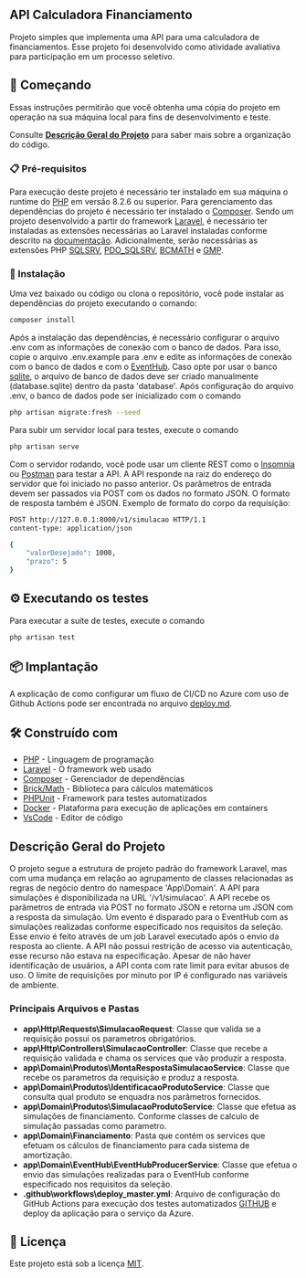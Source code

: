 ## API Calculadora Financiamento

Projeto simples que implementa uma API para uma calculadora de financiamentos.
Esse projeto foi desenvolvido como atividade avaliativa para participação em um processo seletivo.

## 🚀 Começando

Essas instruções permitirão que você obtenha uma cópia do projeto em operação na sua máquina local para fins de desenvolvimento e teste.

Consulte **[Descrição Geral do Projeto](#descrição-geral-do-projeto)** para saber mais sobre a organização do código.

### 📋 Pré-requisitos

Para execução deste projeto é necessário ter instalado em sua máquina o runtime do [PHP](https://www.php.net/) em versão 8.2.6 ou superior. Para gerenciamento das dependências do projeto é necessário ter instalado o [Composer](https://getcomposer.org/).
Sendo um projeto desenvolvido a partir do framework [Laravel](https://laravel.com/), é necessário ter instaladas as extensões necessárias ao Laravel instaladas conforme descrito na [documentação](https://laravel.com/docs/10.x/deployment#server-requirements).
Adicionalmente, serão necessárias as extensões PHP [SQLSRV](https://www.php.net/manual/pt_BR/book.sqlsrv.php), [PDO_SQLSRV](https://www.php.net/manual/pt_BR/ref.pdo-sqlsrv.php), [BCMATH](https://www.php.net/manual/en/book.bc.php) e [GMP](https://www.php.net/manual/en/book.gmp.php).

### 🔧 Instalação

Uma vez baixado ou código ou clona o repositório, você pode instalar as dependências do projeto executando o comando:

```bash
composer install
```

Após a instalação das dependências, é necessário configurar o arquivo .env com as informações de conexão com o banco de dados. Para isso, copie o arquivo .env.example para .env e edite as informações de conexão com o banco de dados e com o [EventHub](https://learn.microsoft.com/pt-br/azure/event-hubs/event-hubs-about).
Caso opte por usar o banco [sqlite](https://www.sqlite.org/index.html), o arquivo de banco de dados deve ser criado manualmente (database.sqlite) dentro da pasta 'database'.
Após configuração do arquivo .env, o banco de dados pode ser inicializado com o comando

```bash
php artisan migrate:fresh --seed
```

Para subir um servidor local para testes, execute o comando

```bash
php artisan serve
```

Com o servidor rodando, você pode usar um cliente REST como o [Insomnia](https://insomnia.rest/) ou [Postman](https://www.postman.com/) para testar a API.
A API responde na raiz do endereço do servidor que foi iniciado no passo anterior. Os parâmetros de entrada devem ser passados via POST com os dados no formato JSON. O formato de resposta também é JSON.
Exemplo de formato do corpo da requisição:

```bash
POST http://127.0.0.1:8000/v1/simulacao HTTP/1.1
content-type: application/json

{
    "valorDesejado": 1000,
    "prazo": 5
}
```

## ⚙️ Executando os testes

Para executar a suíte de testes, execute o comando

```bash
php artisan test
```

## 📦 Implantação

A explicação de como configurar um fluxo de CI/CD no Azure com uso de Github Actions pode ser encontrada no arquivo [deploy.md](docs/deploy.md).

## 🛠️ Construído com

-   [PHP](https://www.php.net/) - Linguagem de programação
-   [Laravel](https://laravel.com/) - O framework web usado
-   [Composer](https://getcomposer.org/) - Gerenciador de dependências
-   [Brick/Math](https://github.com/brick/math) - Biblioteca para cálculos matemáticos
-   [PHPUnit](https://phpunit.de/) - Framework para testes automatizados
-   [Docker](https://www.docker.com/) - Plataforma para execução de aplicações em containers
-   [VsCode](https://code.visualstudio.com/) - Editor de código

## Descrição Geral do Projeto

O projeto segue a estrutura de projeto padrão do framework Laravel, mas com uma mudança em relação ao agrupamento de classes relacionadas as regras de negócio dentro do namespace 'App\Domain'.
A API para simulações é disponibilizada na URL '/v1/simulacao'. A API recebe os parâmetros de entrada via POST no formato JSON e retorna um JSON com a resposta da simulação.
Um evento é disparado para o EventHub com as simulações realizadas conforme especificado nos requisitos da seleção. Esse envio é feito através de um job Laravel executado após o envio da resposta ao cliente.
A API não possui restrição de acesso via autenticação, esse recurso não estava na especificação.
Apesar de não haver identificação de usuários, a API conta com rate limit para evitar abusos de uso. O limite de requisições por minuto por IP é configurado nas variáveis de ambiente.

### Principais Arquivos e Pastas

-   **app\Http\Requests\SimulacaoRequest**: Classe que valida se a requisição possui os parametros obrigatórios.
-   **app\Http\Controllers\SimulacaoController**: Classe que recebe a requisição validada e chama os services que vão produzir a resposta.
-   **app\Domain\Produtos\MontaRespostaSimulacaoService**: Classe que recebe os parametros da requisição e produz a resposta.
-   **app\Domain\Produtos\IdentificacaoProdutoService**: Classe que consulta qual produto se enquadra nos parâmetros fornecidos.
-   **app\Domain\Produtos\SimulacaoProdutoService**: Classe que efetua as simulações de financiamento. Conforme classes de calculo de simulação passadas como parametro.
-   **app\Domain\Financiamento**: Pasta que contém os services que efetuam os cálculos de financiamento para cada sistema de amortização.
-   **app\Domain\EventHub\EventHubProducerService**: Classe que efetua o envio das simulações realizadas para o EventHub conforme especificado nos requisitos da seleção.
-   **.github\workflows\deploy_master.yml**: Arquivo de configuração do GitHub Actions para execução dos testes automatizados [GITHUB](https://github.com/) e deploy da aplicação para o serviço da Azure.

## 📄 Licença

Este projeto está sob a licença [MIT](https://www.mit.edu/~amini/LICENSE.md).
